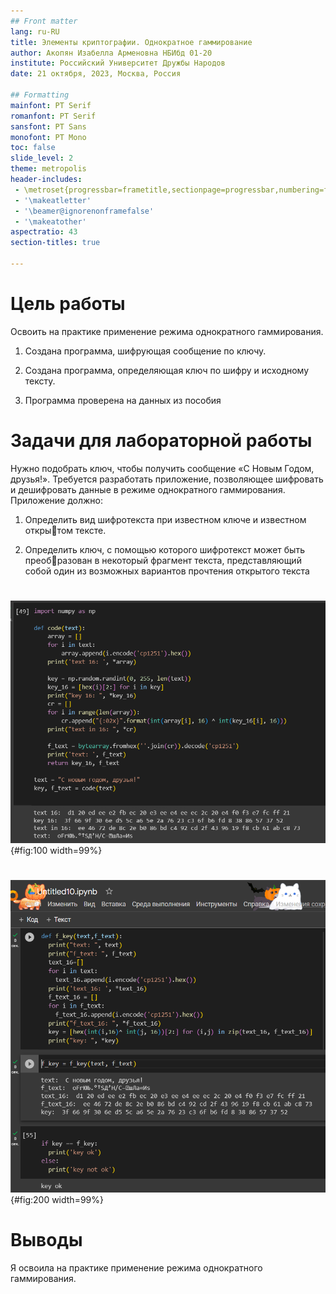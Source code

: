 ```yaml
---
## Front matter
lang: ru-RU
title: Элементы криптографии. Однократное гаммирование
author: Акопян Изабелла Арменовна НБИбд 01-20
institute: Российский Университет Дружбы Народов
date: 21 октября, 2023, Москва, Россия

## Formatting
mainfont: PT Serif
romanfont: PT Serif
sansfont: PT Sans
monofont: PT Mono
toc: false
slide_level: 2
theme: metropolis
header-includes: 
 - \metroset{progressbar=frametitle,sectionpage=progressbar,numbering=fraction}
 - '\makeatletter'
 - '\beamer@ignorenonframefalse'
 - '\makeatother'
aspectratio: 43
section-titles: true

---
```


# Цель работы

Освоить на практике применение режима однократного гаммирования.

1. Создана программа, шифрующая сообщение по ключу.     

2. Создана программа, определяющая ключ по шифру и исходному тексту.    

3. Программа проверена на данных из пособия 

# Задачи для лабораторной работы

Нужно подобрать ключ, чтобы получить сообщение «С Новым Годом,
друзья!». Требуется разработать приложение, позволяющее шифровать и
дешифровать данные в режиме однократного гаммирования. Приложение
должно:

1. Определить вид шифротекста при известном ключе и известном открытом тексте.

2. Определить ключ, с помощью которого шифротекст может быть преобразован в некоторый фрагмент текста, представляющий собой один из
возможных вариантов прочтения открытого текста

# 

![Программа шифрования 1/2](image/1.bmp){#fig:100 width=99%}

# 

![Программа шифрования 2/2](image/2.bmp){#fig:200 width=99%}

# Выводы

Я освоила на практике применение режима однократного гаммирования. 